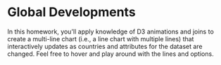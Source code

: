 # Global Developments

In this homework, you'll apply knowledge of D3 animations and joins to create a multi-line chart (i.e., a line chart with multiple lines) that interactively updates as countries and attributes for the dataset are changed.  Feel free to hover and play around with the lines and options.
